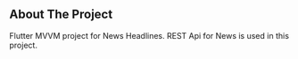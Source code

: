 ## About The Project
Flutter MVVM project for News Headlines. REST Api for News is used in this project.


